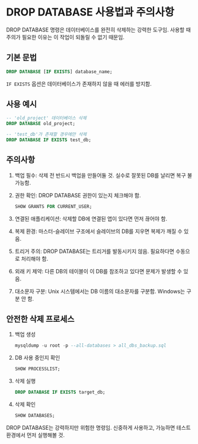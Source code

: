 # DROP DATABASE 사용법과 주의사항

DROP DATABASE 명령은 데이터베이스를 완전히 삭제하는 강력한 도구임. 사용할 때 주의가 필요한 이유는 이 작업이 되돌릴 수 없기 때문임.

## 기본 문법

```sql
DROP DATABASE [IF EXISTS] database_name;
```

`IF EXISTS` 옵션은 데이터베이스가 존재하지 않을 때 에러를 방지함.

## 사용 예시

```sql
-- 'old_project' 데이터베이스 삭제
DROP DATABASE old_project;

-- 'test_db'가 존재할 경우에만 삭제
DROP DATABASE IF EXISTS test_db;
```

## 주의사항

1. 백업 필수: 삭제 전 반드시 백업을 만들어둘 것. 실수로 잘못된 DB를 날리면 복구 불가능함.

2. 권한 확인: DROP DATABASE 권한이 있는지 체크해야 함.

   ```sql
   SHOW GRANTS FOR CURRENT_USER;
   ```

3. 연결된 애플리케이션: 삭제할 DB에 연결된 앱이 있다면 먼저 끊어야 함.

4. 복제 환경: 마스터-슬레이브 구조에서 슬레이브의 DB를 지우면 복제가 깨질 수 있음.

5. 트리거 주의: DROP DATABASE는 트리거를 발동시키지 않음. 필요하다면 수동으로 처리해야 함.

6. 외래 키 제약: 다른 DB의 테이블이 이 DB를 참조하고 있다면 문제가 발생할 수 있음.

7. 대소문자 구분: Unix 시스템에서는 DB 이름의 대소문자를 구분함. Windows는 구분 안 함.

## 안전한 삭제 프로세스

1. 백업 생성

   ```sql
   mysqldump -u root -p --all-databases > all_dbs_backup.sql
   ```

2. DB 사용 중인지 확인

   ```sql
   SHOW PROCESSLIST;
   ```

3. 삭제 실행

   ```sql
   DROP DATABASE IF EXISTS target_db;
   ```

4. 삭제 확인

   ```sql
   SHOW DATABASES;
   ```

DROP DATABASE는 강력하지만 위험한 명령임. 신중하게 사용하고, 가능하면 테스트 환경에서 먼저 실행해볼 것.
